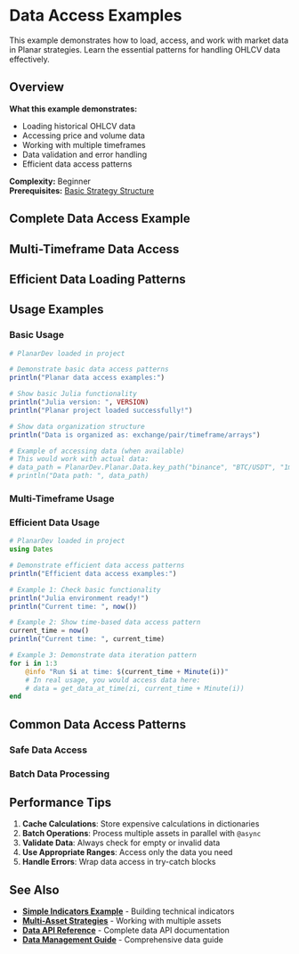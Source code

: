 <!--
title: "Data Access Examples"
description: "Loading and accessing market data in Planar strategies"
category: "examples"
difficulty: "beginner"
prerequisites: ["getting-started", "basic-strategy"]
topics: ["examples", "data", "ohlcv", "market-data"]
last_updated: "2025-10-04"
estimated_time: "15 minutes"
-->

# Data Access Examples

This example demonstrates how to load, access, and work with market data in Planar strategies. Learn the essential patterns for handling OHLCV data effectively.

## Overview

**What this example demonstrates:**
- Loading historical OHLCV data
- Accessing price and volume data
- Working with multiple timeframes
- Data validation and error handling
- Efficient data access patterns

**Complexity:** Beginner  
**Prerequisites:** [Basic Strategy Structure](../../getting-started/first-strategy.md)

## Complete Data Access Example


## Multi-Timeframe Data Access


## Efficient Data Loading Patterns


## Usage Examples

### Basic Usage
```julia
# PlanarDev loaded in project

# Demonstrate basic data access patterns
println("Planar data access examples:")

# Show basic Julia functionality
println("Julia version: ", VERSION)
println("Planar project loaded successfully!")

# Show data organization structure
println("Data is organized as: exchange/pair/timeframe/arrays")

# Example of accessing data (when available)
# This would work with actual data:
# data_path = PlanarDev.Planar.Data.key_path("binance", "BTC/USDT", "1m")
# println("Data path: ", data_path)
```

### Multi-Timeframe Usage

### Efficient Data Usage
```julia
# PlanarDev loaded in project
using Dates

# Demonstrate efficient data access patterns
println("Efficient data access examples:")

# Example 1: Check basic functionality
println("Julia environment ready!")
println("Current time: ", now())

# Example 2: Show time-based data access pattern
current_time = now()
println("Current time: ", current_time)

# Example 3: Demonstrate data iteration pattern
for i in 1:3
    @info "Run $i at time: $(current_time + Minute(i))"
    # In real usage, you would access data here:
    # data = get_data_at_time(zi, current_time + Minute(i))
end
```

## Common Data Access Patterns

### Safe Data Access

### Batch Data Processing

## Performance Tips

1. **Cache Calculations**: Store expensive calculations in dictionaries
2. **Batch Operations**: Process multiple assets in parallel with `@async`
3. **Validate Data**: Always check for empty or invalid data
4. **Use Appropriate Ranges**: Access only the data you need
5. **Handle Errors**: Wrap data access in try-catch blocks

## See Also

- **[Simple Indicators Example](simple-indicators.md)** - Building technical indicators
- **[Multi-Asset Strategies](#multi-asset)** - Working with multiple assets
- **[Data API Reference](../../data.md)** - Complete data API documentation
- **[Data Management Guide](../../guides/data-management.md)** - Comprehensive data guide